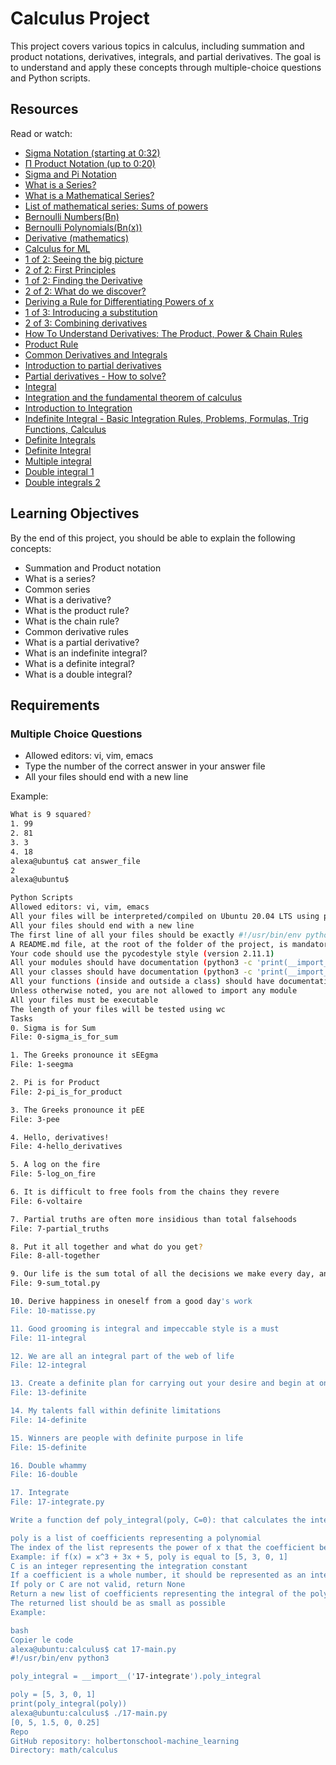 # Calculus Project

This project covers various topics in calculus, including summation and product notations, derivatives, integrals, and partial derivatives. The goal is to understand and apply these concepts through multiple-choice questions and Python scripts.

## Resources

Read or watch:

- [Sigma Notation (starting at 0:32)](https://example.com/sigma-notation)
- [Π Product Notation (up to 0:20)](https://example.com/pi-notation)
- [Sigma and Pi Notation](https://example.com/sigma-pi-notation)
- [What is a Series?](https://example.com/what-is-a-series)
- [What is a Mathematical Series?](https://example.com/mathematical-series)
- [List of mathematical series: Sums of powers](https://example.com/sums-of-powers)
- [Bernoulli Numbers(Bn)](https://example.com/bernoulli-numbers)
- [Bernoulli Polynomials(Bn(x))](https://example.com/bernoulli-polynomials)
- [Derivative (mathematics)](https://example.com/derivative)
- [Calculus for ML](https://example.com/calculus-for-ml)
- [1 of 2: Seeing the big picture](https://example.com/seeing-the-big-picture)
- [2 of 2: First Principles](https://example.com/first-principles)
- [1 of 2: Finding the Derivative](https://example.com/finding-the-derivative)
- [2 of 2: What do we discover?](https://example.com/what-do-we-discover)
- [Deriving a Rule for Differentiating Powers of x](https://example.com/differentiating-powers-of-x)
- [1 of 3: Introducing a substitution](https://example.com/introducing-substitution)
- [2 of 3: Combining derivatives](https://example.com/combining-derivatives)
- [How To Understand Derivatives: The Product, Power & Chain Rules](https://example.com/understand-derivatives)
- [Product Rule](https://example.com/product-rule)
- [Common Derivatives and Integrals](https://example.com/common-derivatives-integrals)
- [Introduction to partial derivatives](https://example.com/introduction-to-partial-derivatives)
- [Partial derivatives - How to solve?](https://example.com/partial-derivatives-solve)
- [Integral](https://example.com/integral)
- [Integration and the fundamental theorem of calculus](https://example.com/integration-fundamental-theorem)
- [Introduction to Integration](https://example.com/introduction-to-integration)
- [Indefinite Integral - Basic Integration Rules, Problems, Formulas, Trig Functions, Calculus](https://example.com/indefinite-integral)
- [Definite Integrals](https://example.com/definite-integrals)
- [Definite Integral](https://example.com/definite-integral)
- [Multiple integral](https://example.com/multiple-integral)
- [Double integral 1](https://example.com/double-integral-1)
- [Double integrals 2](https://example.com/double-integrals-2)

## Learning Objectives

By the end of this project, you should be able to explain the following concepts:

- Summation and Product notation
- What is a series?
- Common series
- What is a derivative?
- What is the product rule?
- What is the chain rule?
- Common derivative rules
- What is a partial derivative?
- What is an indefinite integral?
- What is a definite integral?
- What is a double integral?

## Requirements

### Multiple Choice Questions

- Allowed editors: vi, vim, emacs
- Type the number of the correct answer in your answer file
- All your files should end with a new line

Example:

```bash
What is 9 squared?
1. 99
2. 81
3. 3
4. 18
alexa@ubuntu$ cat answer_file
2
alexa@ubuntu$

Python Scripts
Allowed editors: vi, vim, emacs
All your files will be interpreted/compiled on Ubuntu 20.04 LTS using python3 (version 3.9)
All your files should end with a new line
The first line of all your files should be exactly #!/usr/bin/env python3
A README.md file, at the root of the folder of the project, is mandatory
Your code should use the pycodestyle style (version 2.11.1)
All your modules should have documentation (python3 -c 'print(__import__("my_module").__doc__)')
All your classes should have documentation (python3 -c 'print(__import__("my_module").MyClass.__doc__)')
All your functions (inside and outside a class) should have documentation (python3 -c 'print(__import__("my_module").my_function.__doc__)' and python3 -c 'print(__import__("my_module").MyClass.my_function.__doc__)')
Unless otherwise noted, you are not allowed to import any module
All your files must be executable
The length of your files will be tested using wc
Tasks
0. Sigma is for Sum
File: 0-sigma_is_for_sum

1. The Greeks pronounce it sEEgma
File: 1-seegma

2. Pi is for Product
File: 2-pi_is_for_product

3. The Greeks pronounce it pEE
File: 3-pee

4. Hello, derivatives!
File: 4-hello_derivatives

5. A log on the fire
File: 5-log_on_fire

6. It is difficult to free fools from the chains they revere
File: 6-voltaire

7. Partial truths are often more insidious than total falsehoods
File: 7-partial_truths

8. Put it all together and what do you get?
File: 8-all-together

9. Our life is the sum total of all the decisions we make every day, and those decisions are determined by our priorities
File: 9-sum_total.py

10. Derive happiness in oneself from a good day's work
File: 10-matisse.py

11. Good grooming is integral and impeccable style is a must
File: 11-integral

12. We are all an integral part of the web of life
File: 12-integral

13. Create a definite plan for carrying out your desire and begin at once
File: 13-definite

14. My talents fall within definite limitations
File: 14-definite

15. Winners are people with definite purpose in life
File: 15-definite

16. Double whammy
File: 16-double

17. Integrate
File: 17-integrate.py

Write a function def poly_integral(poly, C=0): that calculates the integral of a polynomial:

poly is a list of coefficients representing a polynomial
The index of the list represents the power of x that the coefficient belongs to
Example: if f(x) = x^3 + 3x + 5, poly is equal to [5, 3, 0, 1]
C is an integer representing the integration constant
If a coefficient is a whole number, it should be represented as an integer
If poly or C are not valid, return None
Return a new list of coefficients representing the integral of the polynomial
The returned list should be as small as possible
Example:

bash
Copier le code
alexa@ubuntu:calculus$ cat 17-main.py
#!/usr/bin/env python3

poly_integral = __import__('17-integrate').poly_integral

poly = [5, 3, 0, 1]
print(poly_integral(poly))
alexa@ubuntu:calculus$ ./17-main.py
[0, 5, 1.5, 0, 0.25]
Repo
GitHub repository: holbertonschool-machine_learning
Directory: math/calculus
